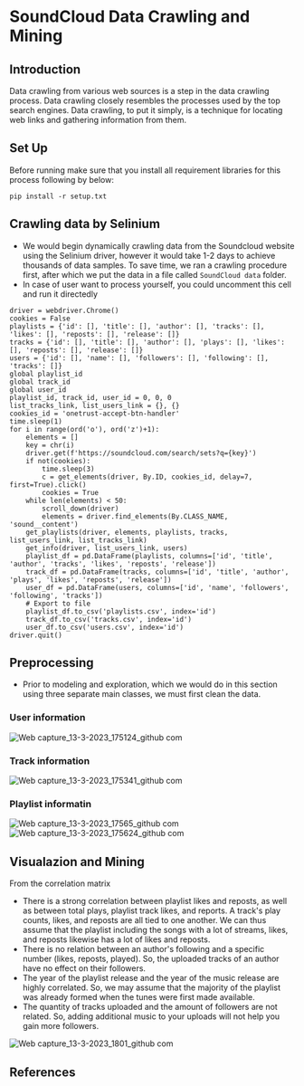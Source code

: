 # SoundCloud Data Crawling and Mining
## Introduction
Data crawling from various web sources is a step in the data crawling process. Data crawling closely resembles the processes used by the top search engines. Data crawling, to put it simply, is a technique for locating web links and gathering information from them.
## Set Up
Before running make sure that you install all requirement libraries for this process following by below:
```
pip install -r setup.txt
```
## Crawling data by Selinium
- We would begin dynamically crawling data from the Soundcloud website using the Selinium driver, however it would take 1-2 days to achieve thousands of data samples. To save time, we ran a crawling procedure first, after which we put the data in a file called `SoundCloud data` folder.
- In case of user want to process yourself, you could uncomment this cell and run it directedly
```
driver = webdriver.Chrome()
cookies = False
playlists = {'id': [], 'title': [], 'author': [], 'tracks': [], 'likes': [], 'reposts': [], 'release': []}
tracks = {'id': [], 'title': [], 'author': [], 'plays': [], 'likes': [], 'reposts': [], 'release': []}
users = {'id': [], 'name': [], 'followers': [], 'following': [], 'tracks': []}
global playlist_id
global track_id
global user_id
playlist_id, track_id, user_id = 0, 0, 0
list_tracks_link, list_users_link = {}, {}
cookies_id = 'onetrust-accept-btn-handler'
time.sleep(1)
for i in range(ord('o'), ord('z')+1):
    elements = []
    key = chr(i)
    driver.get(f'https://soundcloud.com/search/sets?q={key}')
    if not(cookies):
        time.sleep(3)
        c = get_elements(driver, By.ID, cookies_id, delay=7, first=True).click()
        cookies = True
    while len(elements) < 50:
        scroll_down(driver)
        elements = driver.find_elements(By.CLASS_NAME, 'sound__content')
    get_playlists(driver, elements, playlists, tracks, list_users_link, list_tracks_link)
    get_info(driver, list_users_link, users)
    playlist_df = pd.DataFrame(playlists, columns=['id', 'title', 'author', 'tracks', 'likes', 'reposts', 'release'])
    track_df = pd.DataFrame(tracks, columns=['id', 'title', 'author', 'plays', 'likes', 'reposts', 'release'])
    user_df = pd.DataFrame(users, columns=['id', 'name', 'followers', 'following', 'tracks'])
    # Export to file
    playlist_df.to_csv('playlists.csv', index='id')
    track_df.to_csv('tracks.csv', index='id')
    user_df.to_csv('users.csv', index='id')
driver.quit()
```

## Preprocessing
- Prior to modeling and exploration, which we would do in this section using three separate main classes, we must first clean the data.
### User information

![Web capture_13-3-2023_175124_github com](https://user-images.githubusercontent.com/81562297/224681139-3166bbe0-8e18-453e-9e34-3b6664f661a0.jpeg)

### Track information

![Web capture_13-3-2023_175341_github com](https://user-images.githubusercontent.com/81562297/224681496-ecefa38f-e286-4de2-b5f1-ba40e5b27963.jpeg)

### Playlist informatin

![Web capture_13-3-2023_17565_github com](https://user-images.githubusercontent.com/81562297/224682150-6729438e-57c5-4d86-b689-64f90ce52141.jpeg)
![Web capture_13-3-2023_175624_github com](https://user-images.githubusercontent.com/81562297/224682160-4d878f8f-2db3-4b5c-a6c8-5a8ae6d2c060.jpeg)

## Visualazion and Mining
From the correlation matrix
- There is a strong correlation between playlist likes and reposts, as well as between total plays, playlist track likes, and reports. A track's play counts, likes, and reposts are all tied to one another. We can thus assume that the playlist including the songs with a lot of streams, likes, and reposts likewise has a lot of likes and reposts.
- There is no relation between an author's following and a specific number (likes, reposts, played). So, the uploaded tracks of an author have no effect on their followers.
- The year of the playlist release and the year of the music release are highly correlated. So, we may assume that the majority of the playlist was already formed when the tunes were first made available.
- The quantity of tracks uploaded and the amount of followers are not related. So, adding additional music to your uploads will not help you gain more followers.

![Web capture_13-3-2023_1801_github com](https://user-images.githubusercontent.com/81562297/224683002-7d1177d6-aafe-4053-901e-5bc17f6499aa.jpeg)

## References

